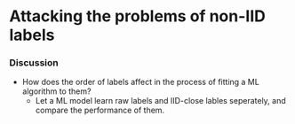# Attacking the problems of non-IID labels



### Discussion
   - How does the order of labels affect in the process of fitting a ML algorithm to them? 
      - Let a ML model learn raw labels and IID-close lables seperately, and compare the performance of them. 
